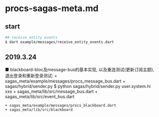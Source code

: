 # procs-sagas-meta.md
## start
```sh
## receive entity events
$ dart example/messages/receive_entity_events.dart
```

## 2019.3.24
■ blackboard-bloc及message-bus的基本实现, 以及重连测试(更新订阅主题), 退出登录和重新登录测试:
    + sagas_meta/example/messages/procs_message_bus.dart
    + sagas/hybrid/sender.py
        $ python sagas/hybrid/sender.py user.system.hi xxx
    + sagas_meta/lib/src/message_bus.dart
    + sagas_meta/lib/src/event_bus.dart

    + sagas_meta/example/messages/procs_blackboard.dart
    + sagas_meta/lib/src/blackboard

    